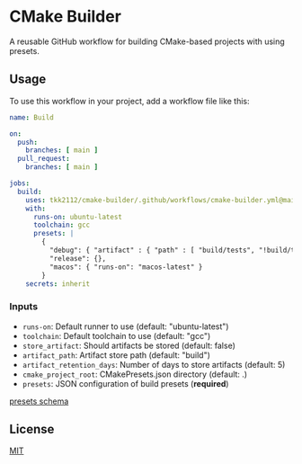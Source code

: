 # CMake Builder

A reusable GitHub workflow for building CMake-based projects with using presets.

## Usage

To use this workflow in your project, add a workflow file like this:

```yaml
name: Build

on:
  push:
    branches: [ main ]
  pull_request:
    branches: [ main ]

jobs:
  build:
    uses: tkk2112/cmake-builder/.github/workflows/cmake-builder.yml@main
    with:
      runs-on: ubuntu-latest
      toolchain: gcc
      presets: |
        {
          "debug": { "artifact" : { "path" : [ "build/tests", "!build/tests/broken_tests" ] }},
          "release": {},
          "macos": { "runs-on": "macos-latest" }
        }
    secrets: inherit
```


### Inputs

- `runs-on`: Default runner to use (default: "ubuntu-latest")
- `toolchain`: Default toolchain to use (default: "gcc")
- `store_artifact`: Should artifacts be stored (default: false)
- `artifact_path`: Artifact store path (default: "build")
- `artifact_retention_days`: Number of days to store artifacts (default: 5)
- `cmake_project_root`: CMakePresets.json directory (default: .)
- `presets`: JSON configuration of build presets (**required**)

[presets schema](.github/scripts/preset-schema.json)


## License

[MIT](LICENSE)
